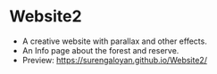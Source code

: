 # Website2
- A creative website with parallax and other effects. 
- An Info page about the forest and reserve․
- Preview: https://surengaloyan.github.io/Website2/
